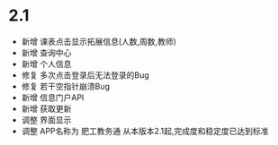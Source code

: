 # 2.1
- 新增 课表点击显示拓展信息(人数,周数,教师)
- 新增 查询中心
- 新增 个人信息
- 修复 多次点击登录后无法登录的Bug
- 修复 若干空指针崩溃Bug
- 新增 信息门户API
- 新增 获取更新 
- 调整 界面显示 
- 调整 APP名称为 肥工教务通 
 从本版本2.1起,完成度和稳定度已达到标准

